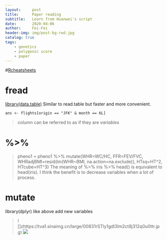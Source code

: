 ```yaml
---
layout:     post
title:      Paper reading
subtitle:   Learn from Huanwei's script
date:       2020-04-06
author:     Fei-Fei
header-img: img/post-bg-rwd.jpg
catalog: true
tags:
    - genetics
    - polygenic score
    - paper
---
```

#[Rcheatsheets](https://rstudio.com/resources/cheatsheets/)

# fread
[library(data.table)](https://cran.r-project.org/web/packages/data.table/vignettes/datatable-intro.html) Similar to read.table but faster and more convenient. 

`ans <- flights[origin == "JFK" & month == 6L]`
>column can be referred to as if they are *variables*

# %>%
>pheno1 = pheno1 %>% mutate(WHR=WC/HC, FFR=FEV/FVC, WHRadjBMI=resid(lm(WHR~BMI, na.action=na.exclude)), HTsq=HT^2, HTcube=HT^3)
The meaning of %>%
>iris %>% head() is equivalent to head(iris).
I think the benefit is to decrease variables when a lot of process.

# mutate
library(dplyr) like above add new variables

>![]zhttps://tva1.sinaimg.cn/large/00831rSTly1gdl3lm2ct8j312q0u0ttr.jpg)
>![](https://tva1.sinaimg.cn/large/00831rSTly1gdl3nmfzw9j312q0u0ha4.jpg)
